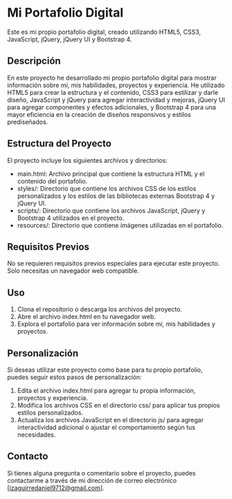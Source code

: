 # Mi Portafolio Digital
Este es mi propio portafolio digital, creado utilizando HTML5, CSS3, JavaScript, jQuery, jQuery UI y Bootstrap 4.

## Descripción
En este proyecto he desarrollado mi propio portafolio digital para mostrar información sobre mí, mis habilidades, proyectos y experiencia. He utilizado HTML5 para crear la estructura y el contenido, CSS3 para estilizar y darle diseño, JavaScript y jQuery para agregar interactividad y mejoras, jQuery UI para agregar componentes y efectos adicionales, y Bootstrap 4 para una mayor eficiencia en la creación de diseños responsivos y estilos prediseñados.

## Estructura del Proyecto
El proyecto incluye los siguientes archivos y directorios:

- main.html: Archivo principal que contiene la estructura HTML y el contenido del portafolio.
- styles/: Directorio que contiene los archivos CSS de los estilos personalizados y los estilos de las bibliotecas externas Bootstrap 4 y jQuery UI.
- scripts/: Directorio que contiene los archivos JavaScript, jQuery y Bootstrap 4 utilizados en el proyecto.
- resources/: Directorio que contiene imágenes utilizadas en el portafolio.

## Requisitos Previos
No se requieren requisitos previos especiales para ejecutar este proyecto. Solo necesitas un navegador web compatible.

## Uso
1. Clona el repositorio o descarga los archivos del proyecto.
2. Abre el archivo index.html en tu navegador web.
3. Explora el portafolio para ver información sobre mí, mis habilidades y proyectos.

## Personalización
Si deseas utilizar este proyecto como base para tu propio portafolio, puedes seguir estos pasos de personalización:

1. Edita el archivo index.html para agregar tu propia información, proyectos y experiencia.
2. Modifica los archivos CSS en el directorio css/ para aplicar tus propios estilos personalizados.
3. Actualiza los archivos JavaScript en el directorio js/ para agregar interactividad adicional o ajustar el comportamiento según tus necesidades.

## Contacto
Si tienes alguna pregunta o comentario sobre el proyecto, puedes contactarme a través de mi dirección de correo electrónico [izaguirredaniel9712@gmail.com].
